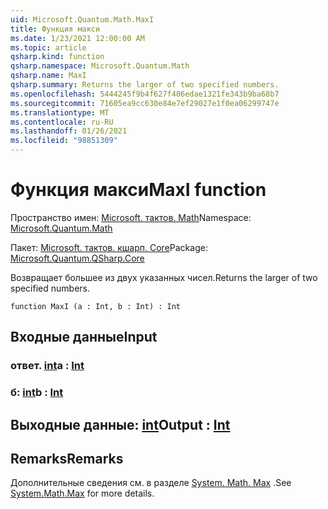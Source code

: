 ```yaml
---
uid: Microsoft.Quantum.Math.MaxI
title: Функция макси
ms.date: 1/23/2021 12:00:00 AM
ms.topic: article
qsharp.kind: function
qsharp.namespace: Microsoft.Quantum.Math
qsharp.name: MaxI
qsharp.summary: Returns the larger of two specified numbers.
ms.openlocfilehash: 5444245f9b4f627f406edae1321fe343b9ba68b7
ms.sourcegitcommit: 71605ea9cc630e84e7ef29027e1f0ea06299747e
ms.translationtype: MT
ms.contentlocale: ru-RU
ms.lasthandoff: 01/26/2021
ms.locfileid: "98851309"
---
```

# <a name="maxi-function"></a><span data-ttu-id="3eeeb-102">Функция макси</span><span class="sxs-lookup"><span data-stu-id="3eeeb-102">MaxI function</span></span>

<span data-ttu-id="3eeeb-103">Пространство имен: [Microsoft. тактов. Math](xref:Microsoft.Quantum.Math)</span><span class="sxs-lookup"><span data-stu-id="3eeeb-103">Namespace: [Microsoft.Quantum.Math](xref:Microsoft.Quantum.Math)</span></span>

<span data-ttu-id="3eeeb-104">Пакет: [Microsoft. тактов. кшарп. Core](https://nuget.org/packages/Microsoft.Quantum.QSharp.Core)</span><span class="sxs-lookup"><span data-stu-id="3eeeb-104">Package: [Microsoft.Quantum.QSharp.Core](https://nuget.org/packages/Microsoft.Quantum.QSharp.Core)</span></span>


<span data-ttu-id="3eeeb-105">Возвращает большее из двух указанных чисел.</span><span class="sxs-lookup"><span data-stu-id="3eeeb-105">Returns the larger of two specified numbers.</span></span>

```qsharp
function MaxI (a : Int, b : Int) : Int
```


## <a name="input"></a><span data-ttu-id="3eeeb-106">Входные данные</span><span class="sxs-lookup"><span data-stu-id="3eeeb-106">Input</span></span>

### <a name="a--int"></a><span data-ttu-id="3eeeb-107">ответ. [int](xref:microsoft.quantum.lang-ref.int)</span><span class="sxs-lookup"><span data-stu-id="3eeeb-107">a : [Int](xref:microsoft.quantum.lang-ref.int)</span></span>




### <a name="b--int"></a><span data-ttu-id="3eeeb-108">б: [int](xref:microsoft.quantum.lang-ref.int)</span><span class="sxs-lookup"><span data-stu-id="3eeeb-108">b : [Int](xref:microsoft.quantum.lang-ref.int)</span></span>





## <a name="output--int"></a><span data-ttu-id="3eeeb-109">Выходные данные: [int](xref:microsoft.quantum.lang-ref.int)</span><span class="sxs-lookup"><span data-stu-id="3eeeb-109">Output : [Int](xref:microsoft.quantum.lang-ref.int)</span></span>



## <a name="remarks"></a><span data-ttu-id="3eeeb-110">Remarks</span><span class="sxs-lookup"><span data-stu-id="3eeeb-110">Remarks</span></span>

<span data-ttu-id="3eeeb-111">Дополнительные сведения см. в разделе [System. Math. Max](https://docs.microsoft.com/dotnet/api/system.math.max) .</span><span class="sxs-lookup"><span data-stu-id="3eeeb-111">See [System.Math.Max](https://docs.microsoft.com/dotnet/api/system.math.max) for more details.</span></span>